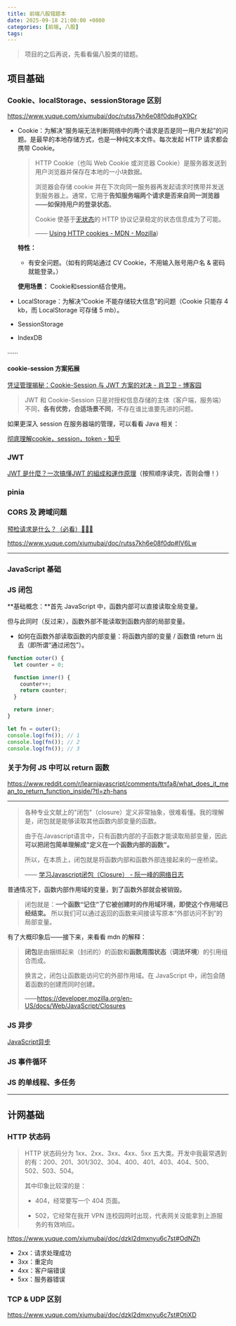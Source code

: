 ```yaml
---
title: 前端八股错题本
date: 2025-09-18 21:00:00 +0800 
categories: [前端, 八股]
tags: 
---
```


> 项目的之后再说，先看看偏八股类的错题。

## 项目基础

### Cookie、localStorage、sessionStorage 区别

<https://www.yuque.com/xiumubai/doc/rutss7kh6e08f0dp#gX9Cr>

- Cookie：为解决“服务端无法判断网络中的两个请求是否是同一用户发起”的问题。是最早的本地存储方式，也是一种纯文本文件。每次发起 HTTP 请求都会携带 Cookie。

  > HTTP Cookie（也叫 Web Cookie 或浏览器 Cookie）是服务器发送到用户浏览器并保存在本地的一小块数据。
  >
  > 浏览器会存储 cookie 并在下次向同一服务器再发起请求时携带并发送到服务器上。通常，它用于**告知服务端两个请求是否来自同一浏览器——如保持用户的登录状态**。
  >
  > Cookie 使基于[无状态](https://developer.mozilla.org/zh-CN/docs/Web/HTTP/Guides/Overview#http_是无状态，有会话的)的 HTTP 协议记录稳定的状态信息成为了可能。
  >
  > —— [Using HTTP cookies - MDN - Mozilla](https://developer.mozilla.org/zh-CN/docs/Web/HTTP/Guides/Cookies))

  **特性：**

  - 有安全问题。（如有的网站通过 CV Cookie，不用输入账号用户名 & 密码就能登录。）

  **使用场景：** Cookie和session结合使用。

- LocalStorage：为解决“Cookie 不能存储较大信息”的问题（Cookie 只能存 4 kb，而 LocalStorage 可存储 5 mb）。

- SessionStorage

- IndexDB

……

#### cookie-session 方案拓展

[凭证管理揭秘：Cookie-Session 与 JWT 方案的对决 - 肖卫卫 - 博客园](https://www.cnblogs.com/xiao2shiqi/p/18157596)

> JWT 和 Cookie-Session 只是对授权信息存储的主体（客户端，服务端）不同，**各有优势，合适场景不同**，不存在谁比谁要先进的问题。

如果更深入 session 在服务器端的管理，可以看看 Java 相关：

[彻底理解cookie，session，token - 知乎](https://zhuanlan.zhihu.com/p/63061864)

### JWT

[JWT 是什麼？一次搞懂JWT 的組成和運作原理](https://kucw.io/blog/jwt/)（按照顺序读完，否则会懵！）

### pinia



### CORS 及 跨域问题

[预检请求是什么？（必看）🌟🌟🌟](https://www.yuque.com/xiumubai/doc/ks9zss4mxa93b31i)

<https://www.yuque.com/xiumubai/doc/rutss7kh6e08f0dp#IV6Lw>

------

### JavaScript 基础

### JS 闭包

**基础概念：**首先 JavaScript 中，函数内部可以直接读取全局变量。

但与此同时（反过来），函数外部不能读取到函数内部的局部变量。

- 如何在函数外部读取函数的内部变量：将函数内部的变量 / 函数值 return 出去（即所谓“通过闭包”）。

```js
function outer() {
  let counter = 0;

  function inner() {
    counter++;
    return counter;
  }

  return inner;
}

let fn = outer();
console.log(fn()); // 1
console.log(fn()); // 2
console.log(fn()); // 3

```

### 关于为何 JS 中可以 return 函数

<https://www.reddit.com/r/learnjavascript/comments/ttsfa8/what_does_it_mean_to_return_function_inside/?tl=zh-hans>

------



> 各种专业文献上的"闭包"（closure）定义非常抽象，很难看懂。我的理解是，闭包就是能够读取其他函数内部变量的函数。
>
> 由于在Javascript语言中，只有函数内部的子函数才能读取局部变量，因此**可以把闭包简单理解成"定义在一个函数内部的函数"。**
>
> 所以，在本质上，闭包就是将函数内部和函数外部连接起来的一座桥梁。
>
> —— [学习Javascript闭包（Closure） - 阮一峰的网络日志](https://www.google.com/url?sa=t&rct=j&q=&esrc=s&source=web&cd=&ved=2ahUKEwjE8YaloeGPAxUPsFYBHWmVI74QFnoECCEQAQ&url=https%3A%2F%2Fwww.ruanyifeng.com%2Fblog%2F2009%2F08%2Flearning_javascript_closures.html&usg=AOvVaw3mhihV2vu0CY5WtJoBpM1O&opi=89978449)

普通情况下，函数内部作用域的变量，到了函数外部就会被销毁。

> 闭包就是：**一个函数“记住”了它被创建时的作用域环境，即使这个作用域已经结束。**
>  所以我们可以通过返回的函数来间接读写原本“外部访问不到”的局部变量。

有了大概印象后——接下来，来看看 mdn 的解释：

> **闭包**是由捆绑起来（封闭的）的函数和**函数周围状态**（**词法环境**）的引用组合而成。
>
> 换言之，闭包让函数能访问它的外部作用域。在 JavaScript 中，闭包会随着函数的创建而同时创建。
>
> ——<https://developer.mozilla.org/en-US/docs/Web/JavaScript/Closures>

### JS 异步

[JavaScript异步](https://www.yuque.com/xiumubai/doc/fhl8p9npvo2e8hy8)

### JS 事件循环



### JS 的单线程、多任务

------

## 计网基础

### HTTP 状态码

> HTTP 状态码分为 1xx、2xx、3xx、4xx、5xx 五大类。开发中我最常遇到的有：200、201、301/302、304、400、401、403、404、500、502、503、504。
>
> 其中印象比较深的是：
>
> - 404，经常要写一个 404 页面。
>
> - 502，它经常在我开 VPN 连校园网时出现，代表网关没能拿到上游服务的有效响应。

<https://www.yuque.com/xiumubai/doc/dzkl2dmxnyu6c7st#OdNZh>

- 2xx：请求处理成功
- 3xx：重定向
- 4xx：客户端错误
- 5xx：服务器错误

### TCP & UDP 区别

<https://www.yuque.com/xiumubai/doc/dzkl2dmxnyu6c7st#OtiXD>